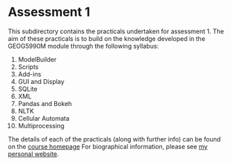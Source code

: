 # Assessment 1

This subdirectory contains the practicals undertaken for assessment 1.
The aim of these practicals is to build on the knowledge developed in the
GEOG5990M module through the following syllabus:

1. ModelBuilder
2. Scripts
3. Add-ins
4. GUI and Display
5. SQLite
6. XML
7. Pandas and Bokeh
8. NLTK
9. Cellular Automata
10. Multiprocessing

The details of each of the practicals (along with further info) can be found on
the [course
homepage](https://www.geog.leeds.ac.uk/courses/computing/study/advanced-python/ "GEOG5790M")
For biographical information, please see [my personal
website](https://ksuchak1990.github.io). 
